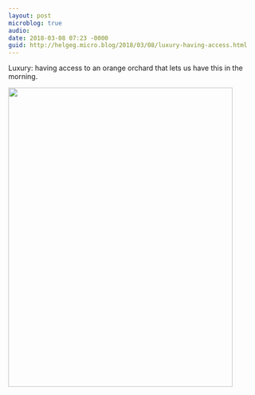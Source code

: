 ```yaml
---
layout: post
microblog: true
audio: 
date: 2018-03-08 07:23 -0000
guid: http://helgeg.micro.blog/2018/03/08/luxury-having-access.html
---
```

Luxury: having access to an orange orchard that lets us have this in the morning. 

<img src="http://microblog.helgegudmundsen.com/uploads/2018/a5923dd8d2.jpg" width="450" height="600" />
